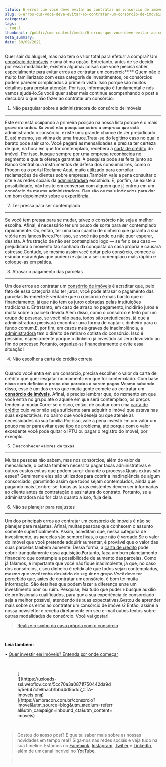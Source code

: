 ```yaml
---
titulo: 6 erros que você deve evitar ao contratar um consórcio de imóveis
slug: 6-erros-que-voce-deve-evitar-ao-contratar-um-consorcio-de-imoveis
categoria: 
tags:
- tag-1
thumbnail: /public/cms-content/media/6-erros-que-voce-deve-evitar-ao-contratar-um-consorcio-de-imoveis.jpg
meta_summary: 
date: 30/09/2021
---
```

Quer sair do aluguel, mas não tem o valor total para efetuar a compra? Um [consórcio de imóveis](https://www.embracon.com.br/consorcio-de-imoveis) é uma ótima opção. Entretanto, antes de se decidir por essa modalidade, existem algumas coisas que você precisa saber, especialmente para evitar erros ao contratar um consórcio**.** Quem não é muito familiarizado com essa categoria de investimentos, os consórcios podem parecer complicados à primeira vista. Isso porque são muitos detalhes para prestar atenção. Por isso, informação é fundamental e nós vamos ajudá-lo.Se você quer saber mais continue acompanhando o post e descubra o que não fazer ao contratar um consórcio.

1. Não pesquisar sobre a administradora do consórcio de imóveis
---------------------------------------------------------------

Este erro está ocupando a primeira posição na nossa lista porque é o mais grave de todos. Se você não pesquisar sobre a empresa que está administrando o consórcio, existe uma grande chance de ser prejudicado. E, até mesmo, ser vítima de uma fraude.Trata-se do legítimo caso no qual o barato pode sair caro. Você pagará as mensalidades e precisa ter certeza de que, na hora em que for contemplado, receberá a [carta de crédito](https://www.embracon.com.br/conhecaoconsorcio/o-que-e-carta-de-credito) do imóvel. Por isso, busque sempre por uma empresa reconhecida no segmento e que te ofereça garantias. A pesquisa pode ser feita junto ao Banco Central ou a instrumentos de defesa dos consumidores, como o Procon ou o portal Reclame Aqui, muito utilizado para compilar reclamações de clientes sobre empresas.Também vale a pena consultar o site e as redes sociais da [administradora](https://www.embracon.com.br/blog/afinal-o-que-uma-administradora-de-consorcio-faz) escolhida. E, por fim, se existe a possibilidade, não hesite em conversar com alguém que já entrou em um consórcio da mesma administradora. Eles são os mais indicados para dar um bom depoimento sobre a experiência.

2. Ter pressa para ser contemplado
----------------------------------

Se você tem pressa para se mudar, talvez o consórcio não seja a melhor escolha. Afinal, é necessário ter um pouco de sorte para ser contemplado rapidamente. Ou, então, ter uma boa quantia de dinheiro que garanta a sua vitória nos lances livres.Por isso, se você não pode ou não quer esperar, desista. A frustração de não ser contemplado logo — se for o seu caso — prejudicará o momento tão sonhado da conquista da casa própria e causará estresse.Contudo, se mesmo assim você optar pelo consórcio, comece a estudar estratégias que podem te ajudar a ser contemplado mais rápido e coloque-as em prática.

3. Atrasar o pagamento das parcelas
-----------------------------------

Um dos erros ao contratar um [consórcio de imóveis](https://www.embracon.com.br/consorcio-de-imoveis) é acreditar que, pelo fato de essa categoria não ter juros, você pode atrasar o pagamento das parcelas livremente.É verdade que o consórcio é mais barato que o financiamento, já que não tem os juros cobradas pelas instituições tradicionais. Entretanto, em caso de atraso no pagamento, incidirão juros e multa sobre a parcela devida.Além disso, como o consórcio é feito por um grupo de pessoas, se você não paga, todos são prejudicados, já que a administradora precisará encontrar uma forma de captar o dinheiro para o fundo comum.E, por fim, em casos mais graves de inadimplência, a [administradora](https://www.embracon.com.br/blog/afinal-o-que-uma-administradora-de-consorcio-faz) tem o direito de retirar o cotista do consórcio. Isso é péssimo, especialmente porque o dinheiro já investido só será devolvido ao fim do processo.Portanto, organize-se financeiramente e evite essa situação!

4. Não escolher a carta de crédito correta
------------------------------------------

Quando você entra em um consórcio, precisa escolher o valor da carta de crédito que quer resgatar no momento em que for contemplado. Com base nisso será definido o preço das parcelas a serem pagas.Mesmo sabendo disso, esse é um dos erros que muita gente comete ao contratar um [**consórcio de imóveis**](https://www.embracon.com.br/consorcio-de-imoveis). Afinal, é preciso lembrar que, do momento em que você entra no grupo até o aquele em que será contemplado, os preços tendem a mudar.Corre-se o risco, então, de acabar com uma [carta de crédito](https://www.embracon.com.br/conhecaoconsorcio/o-que-e-carta-de-credito) cujo valor não seja suficiente para adquirir o imóvel que estava nas suas expectativas, no bairro que você deseja ou que atende às necessidades da sua família.Por isso, vale a pena investir em um valor um pouco maior para evitar esse tipo de problema, até porque com o valor excedente você pode quitar o IPTU ou pagar o registro do imóvel, por exemplo.

5. Desconhecer valores de taxas
-------------------------------

Muitas pessoas não sabem, mas nos consórcios, além do valor da mensalidade, o cotista também necessita pagar taxas administrativas e outros custos extras que podem surgir durante o processo.Quais extras são esses? Geralmente eles são utilizados para cobrir a inadimplência de algum consorciado, garantindo assim que todos sejam contemplados, ainda que pagando mais.Lembre-se: todas as taxas existentes devem ser informadas ao cliente antes da contratação e assinatura do contrato. Portanto, se a administradora não for clara quanto a isso, fuja dela.

6. Não se planejar para reajustes
---------------------------------

Um dos principais erros ao contratar um [consórcio de imóveis](https://www.embracon.com.br/consorcio-de-imoveis) é não se planejar para reajustes. Afinal, muitas pessoas que conhecem o assunto somente superficialmente. Assim, acreditam que, nessa categoria de investimento, as parcelas são sempre fixas, o que não é verdade.Se o valor do imóvel que você pretende adquirir aumentar, é provável que o valor das suas parcelas também aumente. Dessa forma, a [carta de crédito](https://www.embracon.com.br/conhecaoconsorcio/o-que-e-carta-de-credito) pode cobrir tranquilamente essa aquisição.Portanto, faça um bom planejamento financeiro que contemple a possibilidade de aumento das parcelas. Como já falamos, é importante que você não fique inadimplente, já que, no caso dos consórcios, o seu dinheiro é retido até que todos sejam contemplados, mesmo que você tenha desistido de seguir no grupo.Você deve ter percebido que, antes de contratar um consórcio, é bom ter muita informação. São detalhes que podem fazer a diferença entre um investimento bom ou ruim. Pesquise, leia tudo que puder e busque auxílio de profissionais qualificados, para que a sua experiência de consorciado seja a melhor possível, atendendo às suas expectativas.Gostou de aprender mais sobre os erros ao contratar um consórcio de imóveis? Então, assine a nossa newsletter e receba diretamente em seu e-mail outros textos sobre outras modalidades de consórcio. Você vai gostar!

> [Realize o sonho da casa própria com o consórcio](https://www.embracon.com.br/consorcio-de-imoveis)

‍

‍**Leia também:**‍

• [Quer investir em imóveis? Entenda por onde começar](https://www.embracon.com.br/blog/investir-em-imoveis-onde-comecar)

‍

<figure class="w-richtext-figure-type-image w-richtext-align-center" style="max-width:310px">[<div>![](https://uploads-ssl.webflow.com/5cc70a3a0871f750442da9d5/5eb47cfe6bacb1bbd4d5bdc7_CTA-Imoveis.png)</div>](https://embracon.com.br/consorcio?imovel&utm_source=blog&utm_medium=referral&utm_campaign=inbound_cta&utm_content=imoveis)</figure>‍

> Gostou do nosso post? E que tal saber mais sobre as nossas novidades em tempo real? Siga-nos nas redes sociais e veja tudo na sua timeline. Estamos no [Facebook](https://www.facebook.com/embracon/), [Instagram](https://www.instagram.com/embraconoficial/), [Twitter](https://twitter.com/embracon) e [LinkedIn](https://www.linkedin.com/company/1018875/), além de um canal incrível no [YouTube](https://www.youtube.com/channel/UCL-Y0mv9zc73Iek48NLUBzQ).

> ‍
